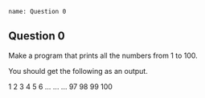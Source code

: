 ```ngMeta
name: Question 0
```

## Question 0

Make a program that prints all the numbers from 1 to 100.

You should get the following as an output.


1
2
3
4
5
6
...
...
...
97
98
99
100


